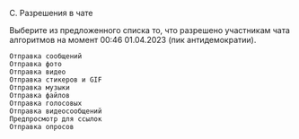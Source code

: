 
C. Разрешения в чате

Выберите из предложенного списка то, что разрешено участникам чата алгоритмов на момент 00:46 01.04.2023 (пик антидемократии).

    Отправка сообщений
    Отправка фото
    Отправка видео
    Отправка стикеров и GIF
    Отправка музыки
    Отправка файлов
    Отправка голосовых
    Отправка видеосообщений
    Предпросмотр для ссылок
    Отправка опросов